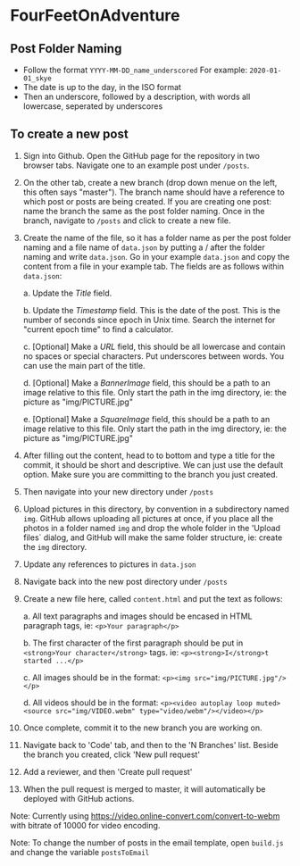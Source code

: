 # FourFeetOnAdventure

## Post Folder Naming

* Follow the format ```YYYY-MM-DD_name_underscored``` For example: ```2020-01-01_skye```
* The date is up to the day, in the ISO format
* Then an underscore, followed by a description, with words all lowercase, seperated by underscores

## To create a new post

1. Sign into Github. Open the GitHub page for the repository in two browser tabs. Navigate one to an example post under ```/posts```. 

2. On the other tab, create a new branch (drop down menue on the left, this often says "master"). The branch name should have a reference to which post or posts are being created. If you are creating one post: name the branch the same as the post folder naming. Once in the branch, navigate to ```/posts``` and click to create a new file.

3. Create the name of the file, so it has a folder name as per the post folder naming and a file name of `data.json` by putting a / after the folder naming and write `data.json`. Go in your example `data.json` and copy the content from a file in your example tab. The fields are as follows within `data.json`:

    a. Update the *Title* field.

    b. Update the *Timestamp* field. This is the date of the post. This is the number of seconds since epoch in Unix time. Search the internet for "current epoch time" to find a calculator.

    c. [Optional] Make a *URL* field, this should be all lowercase and contain no spaces or special characters. Put underscores between words. You can use the main part of the title.

    d. [Optional] Make a *BannerImage* field, this should be a path to an image relative to this file. Only start the path in the img directory, ie: the picture as "img/PICTURE.jpg"

    e. [Optional] Make a *SquareImage* field, this should be a path to an image relative to this file. Only start the path in the img directory, ie: the picture as "img/PICTURE.jpg"
    
4. After filling out the content, head to to bottom and type a title for the commit, it should be short and descriptive. We can just use the default option. Make sure you are committing to the branch you just created.

5. Then navigate into your new directory under ```/posts```

6. Upload pictures in this directory, by convention in a subdirectory named ```img```. GitHub allows uploading all pictures at once, if you place all the photos in a folder named ```img``` and drop the whole folder in the 'Upload files` dialog, and GitHub will make the same folder structure, ie: create the ```img``` directory.

7. Update any references to pictures in ```data.json```

8. Navigate back into the new post directory under ```/posts```

9. Create a new file here, called `content.html` and put the text as follows:

    a. All text paragraphs and images should be encased in HTML paragraph tags, ie: ```<p>Your paragraph</p>```

    b. The first character of the first paragraph should be put in ```<strong>Your character</strong>``` tags. ie: ```<p><strong>I</strong>t started ...</p>```

    c. All images should be in the format: ```<p><img src="img/PICTURE.jpg"/></p>```
    
    d. All videos should be in the format: ```<p><video autoplay loop muted><source src="img/VIDEO.webm" type="video/webm"/></video></p>```

10. Once complete, commit it to the new branch you are working on.

11. Navigate back to 'Code' tab, and then to the 'N Branches' list. Beside the branch you created, click 'New pull request'

12. Add a reviewer, and then 'Create pull request'

13. When the pull request is merged to master, it will automatically be deployed with GitHub actions.

Note: Currently using https://video.online-convert.com/convert-to-webm with bitrate of 10000 for video encoding.

Note: To change the number of posts in the email template, open `build.js` and change the variable `postsToEmail`
